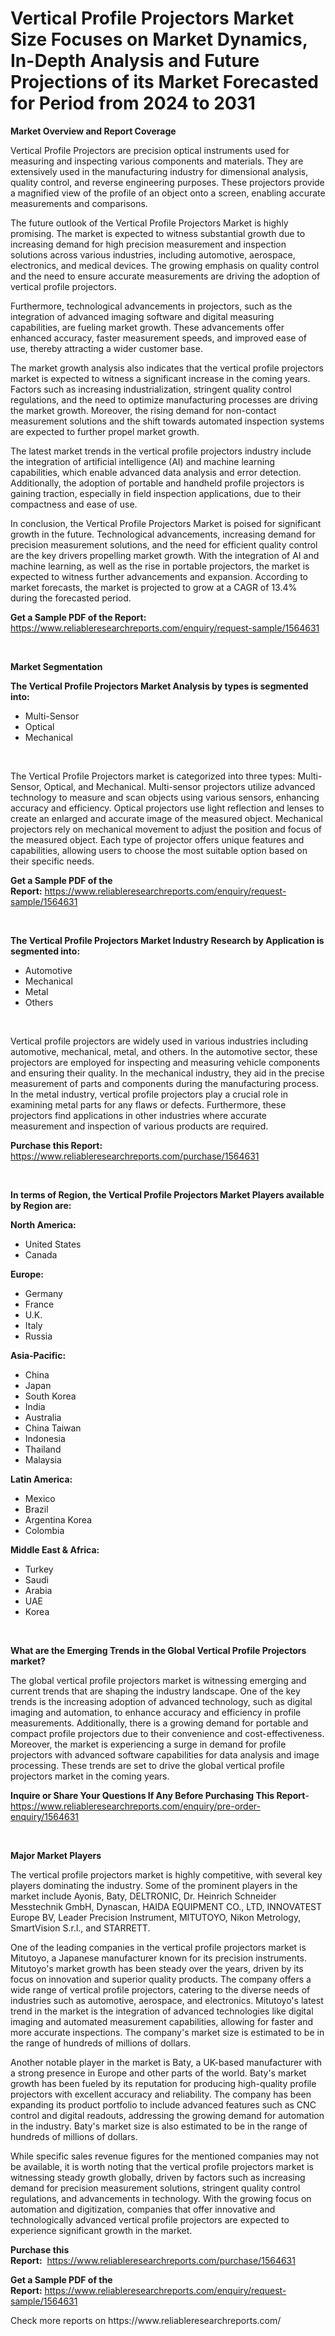 <p><h1>Vertical Profile Projectors Market Size Focuses on Market Dynamics, In-Depth Analysis and Future Projections of its Market Forecasted for Period from 2024 to 2031</h1></p><p><strong>Market Overview and Report Coverage</strong></p>
<p><p>Vertical Profile Projectors are precision optical instruments used for measuring and inspecting various components and materials. They are extensively used in the manufacturing industry for dimensional analysis, quality control, and reverse engineering purposes. These projectors provide a magnified view of the profile of an object onto a screen, enabling accurate measurements and comparisons.</p><p>The future outlook of the Vertical Profile Projectors Market is highly promising. The market is expected to witness substantial growth due to increasing demand for high precision measurement and inspection solutions across various industries, including automotive, aerospace, electronics, and medical devices. The growing emphasis on quality control and the need to ensure accurate measurements are driving the adoption of vertical profile projectors.</p><p>Furthermore, technological advancements in projectors, such as the integration of advanced imaging software and digital measuring capabilities, are fueling market growth. These advancements offer enhanced accuracy, faster measurement speeds, and improved ease of use, thereby attracting a wider customer base.</p><p>The market growth analysis also indicates that the vertical profile projectors market is expected to witness a significant increase in the coming years. Factors such as increasing industrialization, stringent quality control regulations, and the need to optimize manufacturing processes are driving the market growth. Moreover, the rising demand for non-contact measurement solutions and the shift towards automated inspection systems are expected to further propel market growth.</p><p>The latest market trends in the vertical profile projectors industry include the integration of artificial intelligence (AI) and machine learning capabilities, which enable advanced data analysis and error detection. Additionally, the adoption of portable and handheld profile projectors is gaining traction, especially in field inspection applications, due to their compactness and ease of use.</p><p>In conclusion, the Vertical Profile Projectors Market is poised for significant growth in the future. Technological advancements, increasing demand for precision measurement solutions, and the need for efficient quality control are the key drivers propelling market growth. With the integration of AI and machine learning, as well as the rise in portable projectors, the market is expected to witness further advancements and expansion. According to market forecasts, the market is projected to grow at a CAGR of 13.4% during the forecasted period.</p></p>
<p><strong>Get a Sample PDF of the Report:</strong> <a href="https://www.reliableresearchreports.com/enquiry/request-sample/1564631">https://www.reliableresearchreports.com/enquiry/request-sample/1564631</a></p>
<p>&nbsp;</p>
<p><strong>Market Segmentation</strong></p>
<p><strong>The Vertical Profile Projectors Market Analysis by types is segmented into:</strong></p>
<p><ul><li>Multi-Sensor</li><li>Optical</li><li>Mechanical</li></ul></p>
<p>&nbsp;</p>
<p><p>The Vertical Profile Projectors market is categorized into three types: Multi-Sensor, Optical, and Mechanical. Multi-sensor projectors utilize advanced technology to measure and scan objects using various sensors, enhancing accuracy and efficiency. Optical projectors use light reflection and lenses to create an enlarged and accurate image of the measured object. Mechanical projectors rely on mechanical movement to adjust the position and focus of the measured object. Each type of projector offers unique features and capabilities, allowing users to choose the most suitable option based on their specific needs.</p></p>
<p><strong>Get a Sample PDF of the Report:</strong>&nbsp;<a href="https://www.reliableresearchreports.com/enquiry/request-sample/1564631">https://www.reliableresearchreports.com/enquiry/request-sample/1564631</a></p>
<p>&nbsp;</p>
<p><strong>The Vertical Profile Projectors Market Industry Research by Application is segmented into:</strong></p>
<p><ul><li>Automotive</li><li>Mechanical</li><li>Metal</li><li>Others</li></ul></p>
<p>&nbsp;</p>
<p><p>Vertical profile projectors are widely used in various industries including automotive, mechanical, metal, and others. In the automotive sector, these projectors are employed for inspecting and measuring vehicle components and ensuring their quality. In the mechanical industry, they aid in the precise measurement of parts and components during the manufacturing process. In the metal industry, vertical profile projectors play a crucial role in examining metal parts for any flaws or defects. Furthermore, these projectors find applications in other industries where accurate measurement and inspection of various products are required.</p></p>
<p><strong>Purchase this Report:</strong>&nbsp; <a href="https://www.reliableresearchreports.com/purchase/1564631">https://www.reliableresearchreports.com/purchase/1564631</a></p>
<p>&nbsp;</p>
<p><strong>In terms of Region, the Vertical Profile Projectors Market Players available by Region are:</strong></p>
<p>
    <p> <strong> North America: </strong>
        <ul>
            <li>United States</li>
            <li>Canada</li>
        </ul>
        </p> 
    <p> <strong> Europe: </strong>
        <ul>
            <li>Germany</li>
            <li>France</li>
            <li>U.K.</li>
            <li>Italy</li>
            <li>Russia</li>
        </ul>
        </p> 
    <p> <strong> Asia-Pacific: </strong>
        <ul>
            <li>China</li>
            <li>Japan</li>
            <li>South Korea</li>
            <li>India</li>
            <li>Australia</li>
            <li>China Taiwan</li>
            <li>Indonesia</li>
            <li>Thailand</li>
            <li>Malaysia</li>
        </ul>
        </p> 
    <p> <strong> Latin America: </strong>
        <ul>
            <li>Mexico</li>
            <li>Brazil</li>
            <li>Argentina Korea</li>
            <li>Colombia</li>
        </ul>
        </p> 
    <p> <strong> Middle East & Africa: </strong>
        <ul>
            <li>Turkey</li>
            <li>Saudi</li>
            <li>Arabia</li>
            <li>UAE</li>
            <li>Korea</li>
        </ul>
    </p>
    </p>
<p>&nbsp;</p>
<p><strong>What are the Emerging Trends in the Global Vertical Profile Projectors market?</strong></p>
<p><p>The global vertical profile projectors market is witnessing emerging and current trends that are shaping the industry landscape. One of the key trends is the increasing adoption of advanced technology, such as digital imaging and automation, to enhance accuracy and efficiency in profile measurements. Additionally, there is a growing demand for portable and compact profile projectors due to their convenience and cost-effectiveness. Moreover, the market is experiencing a surge in demand for profile projectors with advanced software capabilities for data analysis and image processing. These trends are set to drive the global vertical profile projectors market in the coming years.</p></p>
<p><strong>Inquire or Share Your Questions If Any Before Purchasing This Report</strong>- <a href="https://www.reliableresearchreports.com/enquiry/pre-order-enquiry/1564631">https://www.reliableresearchreports.com/enquiry/pre-order-enquiry/1564631</a></p>
<p>&nbsp;</p>
<p><strong>Major Market Players</strong></p>
<p><p>The vertical profile projectors market is highly competitive, with several key players dominating the industry. Some of the prominent players in the market include Ayonis, Baty, DELTRONIC, Dr. Heinrich Schneider Messtechnik GmbH, Dynascan, HAIDA EQUIPMENT CO., LTD, INNOVATEST Europe BV, Leader Precision Instrument, MITUTOYO, Nikon Metrology, SmartVision S.r.l., and STARRETT.</p><p>One of the leading companies in the vertical profile projectors market is Mitutoyo, a Japanese manufacturer known for its precision instruments. Mitutoyo's market growth has been steady over the years, driven by its focus on innovation and superior quality products. The company offers a wide range of vertical profile projectors, catering to the diverse needs of industries such as automotive, aerospace, and electronics. Mitutoyo's latest trend in the market is the integration of advanced technologies like digital imaging and automated measurement capabilities, allowing for faster and more accurate inspections. The company's market size is estimated to be in the range of hundreds of millions of dollars.</p><p>Another notable player in the market is Baty, a UK-based manufacturer with a strong presence in Europe and other parts of the world. Baty's market growth has been fueled by its reputation for producing high-quality profile projectors with excellent accuracy and reliability. The company has been expanding its product portfolio to include advanced features such as CNC control and digital readouts, addressing the growing demand for automation in the industry. Baty's market size is also estimated to be in the range of hundreds of millions of dollars.</p><p>While specific sales revenue figures for the mentioned companies may not be available, it is worth noting that the vertical profile projectors market is witnessing steady growth globally, driven by factors such as increasing demand for precision measurement solutions, stringent quality control regulations, and advancements in technology. With the growing focus on automation and digitization, companies that offer innovative and technologically advanced vertical profile projectors are expected to experience significant growth in the market.</p></p>
<p><strong>Purchase this Report:</strong>&nbsp;&nbsp;<a href="https://www.reliableresearchreports.com/purchase/1564631">https://www.reliableresearchreports.com/purchase/1564631</a></p>
<p></p>
<p><strong>Get a Sample PDF of the Report:</strong>&nbsp;<a href="https://www.reliableresearchreports.com/enquiry/request-sample/1564631">https://www.reliableresearchreports.com/enquiry/request-sample/1564631</a></p>
<p>Check more reports on https://www.reliableresearchreports.com/</p>